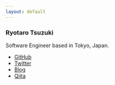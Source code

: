 ```yaml
---
layout: default
---
```

### Ryotaro Tsuzuki
Software Engineer based in Tokyo, Japan.  

- [GitHub](https://github.com/unirt)
- [Twitter](https://twitter.com/_unirt)
- [Blog](https://unirt.hatenablog.com/)
- [Qiita](https://qiita.com/unirt)
<!-- - [Kaggle](https://www.kaggle.com/nunirt) -->
